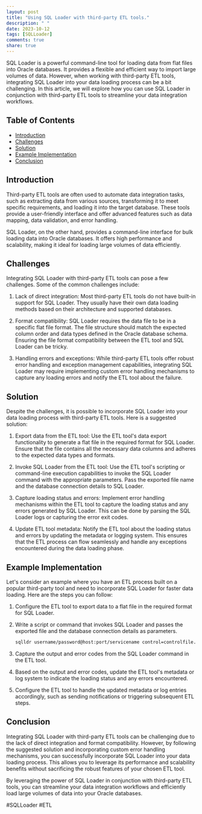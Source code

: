 ```yaml
---
layout: post
title: "Using SQL Loader with third-party ETL tools."
description: " "
date: 2023-10-12
tags: [SQLLoader]
comments: true
share: true
---
```


SQL Loader is a powerful command-line tool for loading data from flat files into Oracle databases. It provides a flexible and efficient way to import large volumes of data. However, when working with third-party ETL tools, integrating SQL Loader into your data loading process can be a bit challenging. In this article, we will explore how you can use SQL Loader in conjunction with third-party ETL tools to streamline your data integration workflows.

## Table of Contents
- [Introduction](#introduction)
- [Challenges](#challenges)
- [Solution](#solution)
- [Example Implementation](#example-implementation)
- [Conclusion](#conclusion)

## Introduction

Third-party ETL tools are often used to automate data integration tasks, such as extracting data from various sources, transforming it to meet specific requirements, and loading it into the target database. These tools provide a user-friendly interface and offer advanced features such as data mapping, data validation, and error handling.

SQL Loader, on the other hand, provides a command-line interface for bulk loading data into Oracle databases. It offers high performance and scalability, making it ideal for loading large volumes of data efficiently.

## Challenges

Integrating SQL Loader with third-party ETL tools can pose a few challenges. Some of the common challenges include:

1. Lack of direct integration: Most third-party ETL tools do not have built-in support for SQL Loader. They usually have their own data loading methods based on their architecture and supported databases.

2. Format compatibility: SQL Loader requires the data file to be in a specific flat file format. The file structure should match the expected column order and data types defined in the Oracle database schema. Ensuring the file format compatibility between the ETL tool and SQL Loader can be tricky.

3. Handling errors and exceptions: While third-party ETL tools offer robust error handling and exception management capabilities, integrating SQL Loader may require implementing custom error handling mechanisms to capture any loading errors and notify the ETL tool about the failure.

## Solution

Despite the challenges, it is possible to incorporate SQL Loader into your data loading process with third-party ETL tools. Here is a suggested solution:

1. Export data from the ETL tool: Use the ETL tool's data export functionality to generate a flat file in the required format for SQL Loader. Ensure that the file contains all the necessary data columns and adheres to the expected data types and formats.

2. Invoke SQL Loader from the ETL tool: Use the ETL tool's scripting or command-line execution capabilities to invoke the SQL Loader command with the appropriate parameters. Pass the exported file name and the database connection details to SQL Loader.

3. Capture loading status and errors: Implement error handling mechanisms within the ETL tool to capture the loading status and any errors generated by SQL Loader. This can be done by parsing the SQL Loader logs or capturing the error exit codes.

4. Update ETL tool metadata: Notify the ETL tool about the loading status and errors by updating the metadata or logging system. This ensures that the ETL process can flow seamlessly and handle any exceptions encountered during the data loading phase.

## Example Implementation

Let's consider an example where you have an ETL process built on a popular third-party tool and need to incorporate SQL Loader for faster data loading. Here are the steps you can follow:

1. Configure the ETL tool to export data to a flat file in the required format for SQL Loader.

2. Write a script or command that invokes SQL Loader and passes the exported file and the database connection details as parameters.

   ```bash
   sqlldr username/password@host:port/servicename control=controlfile.ctl data=datafile.dat
   ```

3. Capture the output and error codes from the SQL Loader command in the ETL tool.

4. Based on the output and error codes, update the ETL tool's metadata or log system to indicate the loading status and any errors encountered.

5. Configure the ETL tool to handle the updated metadata or log entries accordingly, such as sending notifications or triggering subsequent ETL steps.

## Conclusion

Integrating SQL Loader with third-party ETL tools can be challenging due to the lack of direct integration and format compatibility. However, by following the suggested solution and incorporating custom error handling mechanisms, you can successfully incorporate SQL Loader into your data loading process. This allows you to leverage its performance and scalability benefits without sacrificing the robust features of your chosen ETL tool.

By leveraging the power of SQL Loader in conjunction with third-party ETL tools, you can streamline your data integration workflows and efficiently load large volumes of data into your Oracle databases.

#SQLLoader #ETL